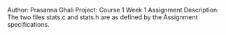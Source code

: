 Author: Prasanna Ghali
Project: Course 1 Week 1 Assignment
Description: The two files stats.c and stats.h are as defined by the Assignment
specifications.
